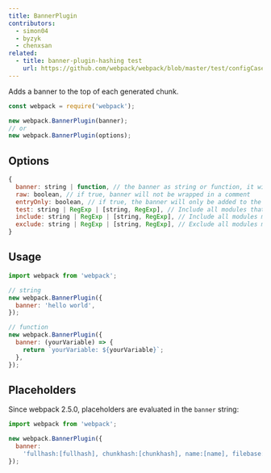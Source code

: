 ```yaml
---
title: BannerPlugin
contributors:
  - simon04
  - byzyk
  - chenxsan
related:
  - title: banner-plugin-hashing test
    url: https://github.com/webpack/webpack/blob/master/test/configCases/plugins/banner-plugin-hashing/webpack.config.js
---
```


Adds a banner to the top of each generated chunk.

```javascript
const webpack = require('webpack');

new webpack.BannerPlugin(banner);
// or
new webpack.BannerPlugin(options);
```

## Options

<!-- eslint-skip -->

```js
{
  banner: string | function, // the banner as string or function, it will be wrapped in a comment
  raw: boolean, // if true, banner will not be wrapped in a comment
  entryOnly: boolean, // if true, the banner will only be added to the entry chunks
  test: string | RegExp | [string, RegExp], // Include all modules that pass test assertion.
  include: string | RegExp | [string, RegExp], // Include all modules matching any of these conditions.
  exclude: string | RegExp | [string, RegExp], // Exclude all modules matching any of these conditions.
}
```

## Usage

```javascript
import webpack from 'webpack';

// string
new webpack.BannerPlugin({
  banner: 'hello world',
});

// function
new webpack.BannerPlugin({
  banner: (yourVariable) => {
    return `yourVariable: ${yourVariable}`;
  },
});
```

## Placeholders

Since webpack 2.5.0, placeholders are evaluated in the `banner` string:

```javascript
import webpack from 'webpack';

new webpack.BannerPlugin({
  banner:
    'fullhash:[fullhash], chunkhash:[chunkhash], name:[name], filebase:[filebase], query:[query], file:[file]',
});
```
